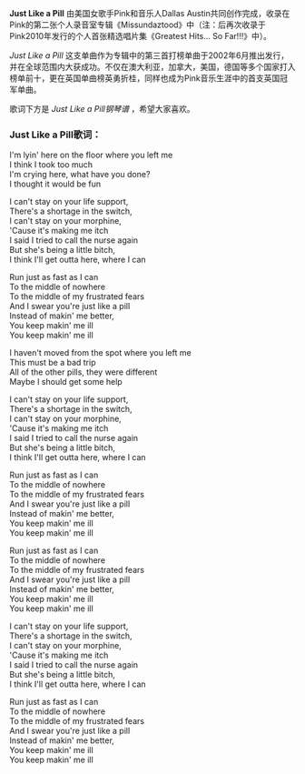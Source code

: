 

**Just Like a Pill** 由美国女歌手Pink和音乐人Dallas
Austin共同创作完成，收录在Pink的第二张个人录音室专辑《Missundaztood》中（注：后再次收录于Pink2010年发行的个人首张精选唱片集《Greatest
Hits... So Far!!!》中）。

_Just Like a Pill_
这支单曲作为专辑中的第三首打榜单曲于2002年6月推出发行，并在全球范围内大获成功。不仅在澳大利亚，加拿大，美国，德国等多个国家打入榜单前十，更在英国单曲榜英勇折桂，同样也成为Pink音乐生涯中的首支英国冠军单曲。

歌词下方是 _Just Like a Pill钢琴谱_ ，希望大家喜欢。

### Just Like a Pill歌词：

I'm lyin' here on the floor where you left me  
I think I took too much  
I'm crying here, what have you done?  
I thought it would be fun

I can't stay on your life support,  
There's a shortage in the switch,  
I can't stay on your morphine,  
'Cause it's making me itch  
I said I tried to call the nurse again  
But she's being a little bitch,  
I think I'll get outta here, where I can

Run just as fast as I can  
To the middle of nowhere  
To the middle of my frustrated fears  
And I swear you're just like a pill  
Instead of makin' me better,  
You keep makin' me ill  
You keep makin' me ill

I haven't moved from the spot where you left me  
This must be a bad trip  
All of the other pills, they were different  
Maybe I should get some help

I can't stay on your life support,  
There's a shortage in the switch,  
I can't stay on your morphine,  
'Cause it's making me itch  
I said I tried to call the nurse again  
But she's being a little bitch,  
I think I'll get outta here, where I can

Run just as fast as I can  
To the middle of nowhere  
To the middle of my frustrated fears  
And I swear you're just like a pill  
Instead of makin' me better,  
You keep makin' me ill  
You keep makin' me ill

Run just as fast as I can  
To the middle of nowhere  
To the middle of my frustrated fears  
And I swear you're just like a pill  
Instead of makin' me better,  
You keep makin' me ill  
You keep makin' me ill

I can't stay on your life support,  
There's a shortage in the switch,  
I can't stay on your morphine,  
'Cause it's making me itch  
I said I tried to call the nurse again  
But she's being a little bitch,  
I think I'll get outta here, where I can

Run just as fast as I can  
To the middle of nowhere  
To the middle of my frustrated fears  
And I swear you're just like a pill  
Instead of makin' me better,  
You keep makin' me ill  
You keep makin' me ill

